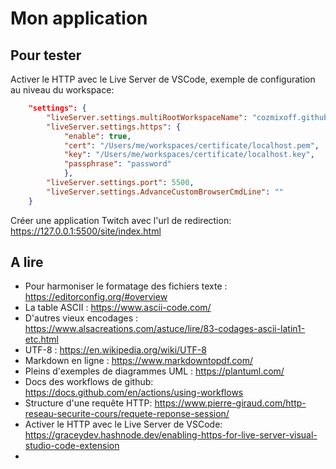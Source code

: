 # Mon application

## Pour tester

Activer le HTTP avec le Live Server de VSCode, exemple de configuration au niveau du workspace:

```json
	"settings": {
		"liveServer.settings.multiRootWorkspaceName": "cozmixoff.github.io",
		"liveServer.settings.https": {
			"enable": true,
			"cert": "/Users/me/workspaces/certificate/localhost.pem",
			"key": "/Users/me/workspaces/certificate/localhost.key",
			"passphrase": "password"
			},
		"liveServer.settings.port": 5500,
		"liveServer.settings.AdvanceCustomBrowserCmdLine": ""
	}
```

Créer une application Twitch avec l'url de redirection: <https://127.0.0.1:5500/site/index.html>


## A lire

* Pour harmoniser le formatage des fichiers texte : <https://editorconfig.org/#overview>
* La table ASCII : <https://www.ascii-code.com/>
* D'autres vieux encodages : <https://www.alsacreations.com/astuce/lire/83-codages-ascii-latin1-etc.html>
* UTF-8 : <https://en.wikipedia.org/wiki/UTF-8>
* Markdown en ligne : <https://www.markdowntopdf.com/>
* Pleins d'exemples de diagrammes UML : <https://plantuml.com/>
* Docs des workflows de github: <https://docs.github.com/en/actions/using-workflows>
* Structure d'une requête HTTP: <https://www.pierre-giraud.com/http-reseau-securite-cours/requete-reponse-session/>
* Activer le HTTP avec le Live Server de VSCode: <https://graceydev.hashnode.dev/enabling-https-for-live-server-visual-studio-code-extension>
* 
